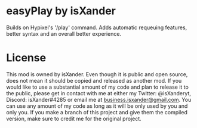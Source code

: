 # easyPlay by isXander
Builds on Hypixel's '/play' command. Adds automatic requeuing features, better syntax and an overall better experience.

# License
This mod is owned by isXander. Even though it is public and open source, does not mean it should be copied and released as another mod. If you would like to use a substantial amount of my code and plan to release it to the public, please get in contact with me at either my Twitter: @isXanderyt, Discord: isXander#4285 or email me at business.isxander@gmail.com. You can use any amount of my code as long as it will be only used by you and only you. If you make a branch of this project and give them the compiled version, make sure to credit me for the original project.
